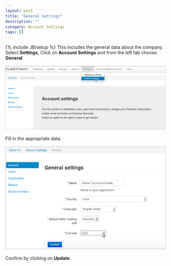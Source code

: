 ```yaml
---
layout: post
title: "General Settings"
description: ""
category: Account Settings
tags: []
---
```

{% include JB/setup %}
This includes the general data about the company.  
Select **Settings**, Click on **Account Settings** and from the left tab choose **General**<br/>  
![Go To Users](/assets/images/tb/DelUser_01.png)<br/>  
Fill in the appropriate data.<br/>  
![Go To General](/assets/images/tb/GenSet.png)
<br/>  
Confirm by clicking on **Update**.

